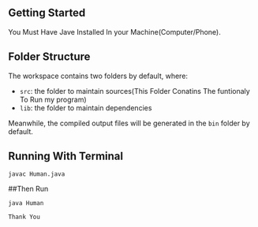 ## Getting Started

You Must Have Jave Installed In your Machine(Computer/Phone).

## Folder Structure

The workspace contains two folders by default, where:

- `src`: the folder to maintain sources(This Folder Conatins The funtionaly To Run my program)
- `lib`: the folder to maintain dependencies

Meanwhile, the compiled output files will be generated in the `bin` folder by default.


 ## Running With Terminal



```javac Human.java ```

##Then Run

  
 ```java Human ```
    
    Thank You



